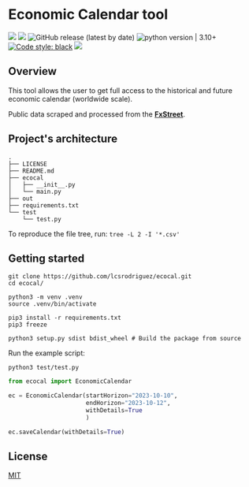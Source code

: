 # Economic Calendar tool

<img src="https://img.shields.io/static/v1?label=Languages&message=Python&color=ff0000"/>&nbsp;<img src="https://img.shields.io/static/v1?label=Restriction&message=NO&color=26c601"/> ![GitHub release (latest by date)](https://img.shields.io/github/v/release/lcsrodriguez/ecocal) ![python version | 3.10+](https://img.shields.io/badge/Python%20version-3.10+-magenta) [![Code style: black](https://img.shields.io/badge/code%20style-black-000000.svg)](https://github.com/psf/black) ![](https://img.shields.io/badge/Dependabot-enabled-blue)


## Overview

This tool allows the user to get full access to the historical and future economic calendar (worldwide scale).

Public data scraped and processed from the **[FxStreet](https://www.fxstreet.com/economic-calendar)**.

## Project's architecture

```
.
├── LICENSE
├── README.md
├── ecocal
│   ├── __init__.py
│   └── main.py
├── out
├── requirements.txt
└── test
    └── test.py
```

To reproduce the file tree, run: `tree -L 2 -I '*.csv'`

## Getting started

```shell
git clone https://github.com/lcsrodriguez/ecocal.git
cd ecocal/

python3 -m venv .venv
source .venv/bin/activate

pip3 install -r requirements.txt
pip3 freeze

python3 setup.py sdist bdist_wheel # Build the package from source
```

Run the example script:
```
python3 test/test.py
```

```python
from ecocal import EconomicCalendar

ec = EconomicCalendar(startHorizon="2023-10-10", 
                      endHorizon="2023-10-12", 
                      withDetails=True
                      )

ec.saveCalendar(withDetails=True)
```

## License

[MIT](LICENSE)